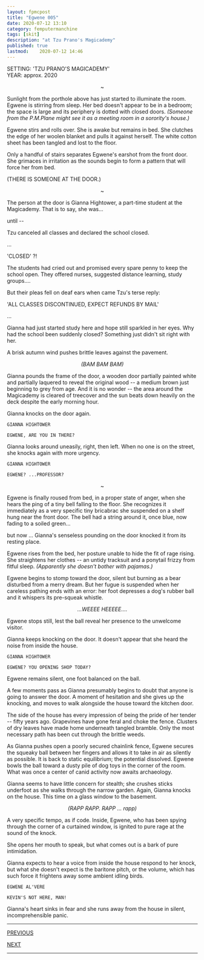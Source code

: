 ```yaml
---
layout: fpmcpost
title: "Egwene 005"
date: 2020-07-12 13:10
category: femputermanchine
tags: [skit]
description: "at Tzu Prano's Magicademy"
published: true
lastmod:	2020-07-12 14:46
---
```

[//]: # ( 7/12/20  -added)

SETTING: 'TZU PRANO'S MAGICADEMY'<br/>
YEAR: approx. 2020

<center>~</center>

Sunlight from the porthole above has just started to illuminate the room. Egwene is stirring from sleep. Her bed doesn't appear to be in a bedroom; the space is large and its periphery is dotted with closed doors. <i>(Someone from the P.M.Plane might see it as a meeting room in a sorority's house.)</i>

Egwene stirs and rolls over. She is awake but remains in bed. She clutches the edge of her woolen blanket and pulls it against herself. The white cotton sheet has been tangled and lost to the floor.

Only a handful of stairs separates Egwene's earshot from the front door. She grimaces in irritation as the sounds begin to form a pattern that will force her from bed.

(THERE IS SOMEONE AT THE DOOR.)

<center>~</center>

The person at the door is Gianna Hightower, a part-time student at the Magicademy. That is to say, she was...

until --

Tzu canceled all classes and declared the school closed.

...

'CLOSED' ?!

The students had cried out and promised every spare penny to keep the school open. They offered nurses, suggested distance learning, study groups.... 

But their pleas fell on deaf ears when came Tzu's terse reply:

'ALL CLASSES DISCONTINUED, EXPECT REFUNDS BY MAIL'

...

Gianna had just started study here and hope still sparkled in her eyes. Why had the school been suddenly closed? Something just didn't sit right with her. 

A brisk autumn wind pushes brittle leaves against the pavement.

<center><i>(BAM BAM BAM)</i></center>

Gianna pounds the frame of the door, a wooden door partially painted white and partially laquered to reveal the original wood -- a medium brown just beginning to grey from age. And it is no wonder -- the area around the Magicademy is cleared of treecover and the sun beats down heavily on the deck despite the early morning hour.

Gianna knocks on the door again.

```
GIANNA HIGHTOWER

EGWENE, ARE YOU IN THERE? 
```

Gianna looks around uneasily, right, then left. When no one is on the street, she knocks again with more urgency.

```
GIANNA HIGHTOWER

EGWENE? ...PROFESSOR?
```

<center>~</center>

Egwene is finally roused from bed, in a proper state of anger, when she hears the ping of a tiny bell falling to the floor. She recognizes it immediately as a very specific tiny bricabrac she suspended on a shelf hung near the front door. The bell had a string around it, once blue, now fading to a soiled green...

but now ... Gianna's senseless pounding on the door knocked it from its resting place.

Egwene rises from the bed, her posture unable to hide the fit of rage rising. She straightens her clothes -- an untidy tracksuit and a ponytail frizzy from fitful sleep. <i>(Apparently she doesn't bother with pajamas.)</i>

Egwene begins to stomp toward the door, silent but burning as a bear disturbed from a merry dream. But her fugue is suspended when her careless pathing ends with an error: her foot depresses a dog's rubber ball and it whispers its pre-squeak whistle.

<center><i>...WEEEE HEEEEE....</i></center>

Egwene stops still, lest the ball reveal her presence to the unwelcome visitor.

Gianna keeps knocking on the door. It doesn't appear that she heard the noise from inside the house.

```
GIANNA HIGHTOWER

EGWENE? YOU OPENING SHOP TODAY?
```

Egwene remains silent, one foot balanced on the ball.

A few moments pass as Gianna presumably begins to doubt that anyone is going to answer the door. A moment of hesitation and she gives up the knocking, and moves to walk alongside the house toward the kitchen door.

The side of the house has every impression of being the pride of her tender -- fifty years ago. Grapevines have gone feral and choke the fence. Clusters of dry leaves have made home underneath tangled bramble. Only the most necessary path has been cut through the brittle weeds.

As Gianna pushes open a poorly secured chainlink fence, Egwene secures the squeaky ball between her fingers and allows it to take in air as silently as possible. It is back to static equilibrium; the potential dissolved. Egwene bowls the ball toward a dusty pile of dog toys in the corner of the room. What was once a center of canid activity now awaits archaeology.

Gianna seems to have little concern for stealth; she crushes sticks underfoot as she walks through the narrow garden. Again, Gianna knocks on the house. This time on a glass window to the basement.

<center><i>(RAPP RAPP. RAPP ... rapp)</i></center>

A very specific tempo, as if code. Inside, Egwene, who has been spying through the corner of a curtained window, is ignited to pure rage at the sound of the knock. 

She opens her mouth to speak, but what comes out is a bark of pure intimidation. 

Gianna expects to hear a voice from inside the house respond to her knock, but what she doesn't expect is the baritone pitch, or the volume, which has such force it frightens away some ambient idling birds.

```
EGWENE AL'VERE

KEVIN'S NOT HERE, MAN!
```

Gianna's heart sinks in fear and she runs away from the house in silent, incomprehensible panic.


*****

<div class="fpmc-nav">

<span class="fpmc-nav-prev"><a href="{{ 'egwene-iv' | prepend: site.baseurl }}">PREVIOUS</a></span>

<span class="fpmc-nav-next"><a href="{{ 'egwene-v' | prepend: site.baseurl }}">NEXT</a></span> 

</div>

*****
